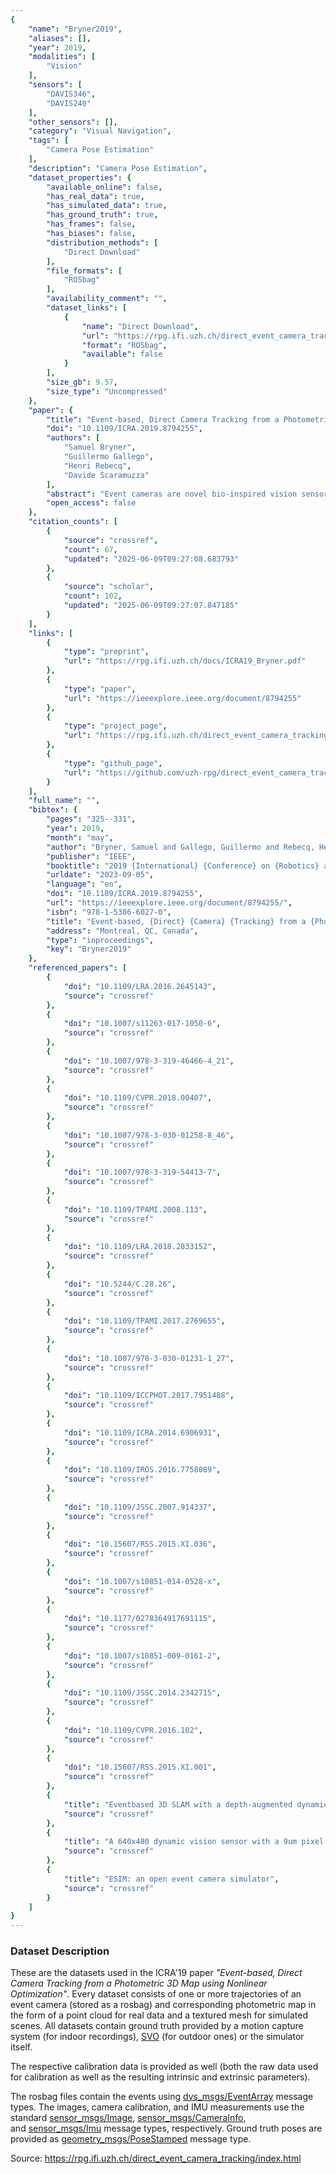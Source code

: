 ```yaml
---
{
    "name": "Bryner2019",
    "aliases": [],
    "year": 2019,
    "modalities": [
        "Vision"
    ],
    "sensors": [
        "DAVIS346",
        "DAVIS240"
    ],
    "other_sensors": [],
    "category": "Visual Navigation",
    "tags": [
        "Camera Pose Estimation"
    ],
    "description": "Camera Pose Estimation",
    "dataset_properties": {
        "available_online": false,
        "has_real_data": true,
        "has_simulated_data": true,
        "has_ground_truth": true,
        "has_frames": false,
        "has_biases": false,
        "distribution_methods": [
            "Direct Download"
        ],
        "file_formats": [
            "ROSbag"
        ],
        "availability_comment": "",
        "dataset_links": [
            {
                "name": "Direct Download",
                "url": "https://rpg.ifi.uzh.ch/direct_event_camera_tracking/index.html",
                "format": "ROSbag",
                "available": false
            }
        ],
        "size_gb": 9.57,
        "size_type": "Uncompressed"
    },
    "paper": {
        "title": "Event-based, Direct Camera Tracking from a Photometric 3D Map using Nonlinear Optimization",
        "doi": "10.1109/ICRA.2019.8794255",
        "authors": [
            "Samuel Bryner",
            "Guillermo Gallego",
            "Henri Rebecq",
            "Davide Scaramuzza"
        ],
        "abstract": "Event cameras are novel bio-inspired vision sensors that output pixel-level intensity changes, called \u201cevents\u201d, instead of traditional video images. These asynchronous sensors naturally respond to motion in the scene with very low latency (in the order of microseconds) and have a very high dynamic range. These features, along with a very low power consumption, make event cameras an ideal sensor for fast robot localization and wearable applications, such as AR/VR and gaming. Considering these applications, we present a method to track the 6-DOF pose of an event camera in a known environment, which we contemplate to be described by a photometric 3D map (i.e., intensity plus depth information) built via classic dense 3D reconstruction algorithms. Our approach uses the raw events, directly, without intermediate features, within a maximumlikelihood framework to estimate the camera motion that best explains the events via a generative model. We successfully evaluate the method using both simulated and real data, and show improved results over the state of the art. We release the datasets to the public to foster reproducibility and research in this topic.",
        "open_access": false
    },
    "citation_counts": [
        {
            "source": "crossref",
            "count": 67,
            "updated": "2025-06-09T09:27:08.683793"
        },
        {
            "source": "scholar",
            "count": 102,
            "updated": "2025-06-09T09:27:07.847185"
        }
    ],
    "links": [
        {
            "type": "preprint",
            "url": "https://rpg.ifi.uzh.ch/docs/ICRA19_Bryner.pdf"
        },
        {
            "type": "paper",
            "url": "https://ieeexplore.ieee.org/document/8794255"
        },
        {
            "type": "project_page",
            "url": "https://rpg.ifi.uzh.ch/direct_event_camera_tracking/index.html"
        },
        {
            "type": "github_page",
            "url": "https://github.com/uzh-rpg/direct_event_camera_tracker"
        }
    ],
    "full_name": "",
    "bibtex": {
        "pages": "325--331",
        "year": 2019,
        "month": "may",
        "author": "Bryner, Samuel and Gallego, Guillermo and Rebecq, Henri and Scaramuzza, Davide",
        "publisher": "IEEE",
        "booktitle": "2019 {International} {Conference} on {Robotics} and {Automation} ({ICRA})",
        "urldate": "2023-09-05",
        "language": "en",
        "doi": "10.1109/ICRA.2019.8794255",
        "url": "https://ieeexplore.ieee.org/document/8794255/",
        "isbn": "978-1-5386-6027-0",
        "title": "Event-based, {Direct} {Camera} {Tracking} from a {Photometric} {3D} {Map} using {Nonlinear} {Optimization}",
        "address": "Montreal, QC, Canada",
        "type": "inproceedings",
        "key": "Bryner2019"
    },
    "referenced_papers": [
        {
            "doi": "10.1109/LRA.2016.2645143",
            "source": "crossref"
        },
        {
            "doi": "10.1007/s11263-017-1050-6",
            "source": "crossref"
        },
        {
            "doi": "10.1007/978-3-319-46466-4_21",
            "source": "crossref"
        },
        {
            "doi": "10.1109/CVPR.2018.00407",
            "source": "crossref"
        },
        {
            "doi": "10.1007/978-3-030-01258-8_46",
            "source": "crossref"
        },
        {
            "doi": "10.1007/978-3-319-54413-7",
            "source": "crossref"
        },
        {
            "doi": "10.1109/TPAMI.2008.113",
            "source": "crossref"
        },
        {
            "doi": "10.1109/LRA.2018.2833152",
            "source": "crossref"
        },
        {
            "doi": "10.5244/C.28.26",
            "source": "crossref"
        },
        {
            "doi": "10.1109/TPAMI.2017.2769655",
            "source": "crossref"
        },
        {
            "doi": "10.1007/978-3-030-01231-1_27",
            "source": "crossref"
        },
        {
            "doi": "10.1109/ICCPHOT.2017.7951488",
            "source": "crossref"
        },
        {
            "doi": "10.1109/ICRA.2014.6906931",
            "source": "crossref"
        },
        {
            "doi": "10.1109/IROS.2016.7758089",
            "source": "crossref"
        },
        {
            "doi": "10.1109/JSSC.2007.914337",
            "source": "crossref"
        },
        {
            "doi": "10.15607/RSS.2015.XI.036",
            "source": "crossref"
        },
        {
            "doi": "10.1007/s10851-014-0528-x",
            "source": "crossref"
        },
        {
            "doi": "10.1177/0278364917691115",
            "source": "crossref"
        },
        {
            "doi": "10.1007/s10851-009-0161-2",
            "source": "crossref"
        },
        {
            "doi": "10.1109/JSSC.2014.2342715",
            "source": "crossref"
        },
        {
            "doi": "10.1109/CVPR.2016.102",
            "source": "crossref"
        },
        {
            "doi": "10.15607/RSS.2015.XI.001",
            "source": "crossref"
        },
        {
            "title": "Eventbased 3D SLAM with a depth-augmented dynamic vision sensor",
            "source": "crossref"
        },
        {
            "title": "A 640x480 dynamic vision sensor with a 9um pixel and 300Meps address-event representation",
            "source": "crossref"
        },
        {
            "title": "ESIM: an open event camera simulator",
            "source": "crossref"
        }
    ]
}
---
```


### Dataset Description

These are the datasets used in the ICRA'19 paper _"Event-based, Direct Camera Tracking from a Photometric 3D Map using Nonlinear Optimization"_. Every dataset consists of one or more trajectories of an event camera (stored as a rosbag) and corresponding photometric map in the form of a point cloud for real data and a textured mesh for simulated scenes. All datasets contain ground truth provided by a motion capture system (for indoor recordings), [SVO](https://rpg.ifi.uzh.ch/svo2.html) (for outdoor ones) or the simulator itself.

The respective calibration data is provided as well (both the raw data used for calibration as well as the resulting intrinsic and extrinsic parameters).

The rosbag files contain the events using [dvs_msgs/EventArray](https://github.com/uzh-rpg/rpg_dvs_ros/blob/master/dvs_msgs/msg/EventArray.msg) message types. The images, camera calibration, and IMU measurements use the standard [sensor_msgs/Image](http://docs.ros.org/api/sensor_msgs/html/msg/Image.html), [sensor_msgs/CameraInfo](http://docs.ros.org/api/sensor_msgs/html/msg/CameraInfo.html), and [sensor_msgs/Imu](http://docs.ros.org/api/sensor_msgs/html/msg/Imu.html) message types, respectively. Ground truth poses are provided as [geometry_msgs/PoseStamped](http://docs.ros.org/api/geometry_msgs/html/msg/PoseStamped.html) message type.

Source: https://rpg.ifi.uzh.ch/direct_event_camera_tracking/index.html

